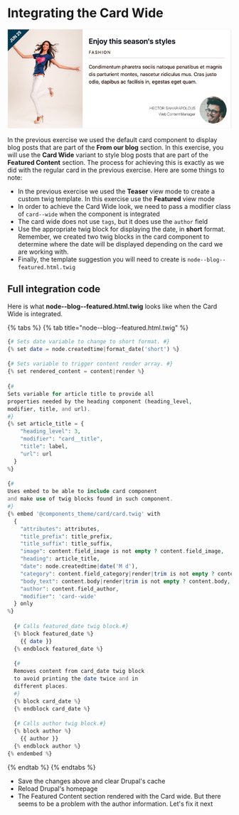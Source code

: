 # Integrating the Card Wide

![Card Wide variant](../.gitbook/assets/card-wide.png)

In the previous exercise we used the default card component to display blog posts that are part of the **From our blog** section. In this exercise, you will use the **Card Wide** variant to style blog posts that are part of the **Featured Content** section. The process for achieving this is exactly as we did with the regular card in the previous exercise. Here are some things to note:

* In the previous exercise we used the **Teaser** view mode to create a custom twig template.  In this exercise use the **Featured** view mode
* In order to achieve the Card Wide look, we need to pass a modifier class of `card--wide` when the component is integrated
* The card wide does not use `tags`, but it does use the `author` field
* Use the appropriate twig block for displaying the date, in **short** format.  Remember, we created two twig blocks in the card component to determine where the date will be displayed depending on the card we are working with.
* Finally, the template suggestion you will need to create is `node--blog--featured.html.twig`

## Full integration code

Here is what **node--blog--featured.html.twig** looks like when the Card Wide is integrated.

{% tabs %}
{% tab title="node--blog--featured.html.twig" %}
```php
{# Sets date variable to change to short format. #}
{% set date = node.createdtime|format_date('short') %}

{# Sets variable to trigger content render array. #}
{% set rendered_content = content|render %}

{#
Sets variable for article title to provide all
properties needed by the heading component (heading_level,
modifier, title, and url).
#}
{% set article_title = {
    "heading_level": 3,
    "modifier": "card__title",
    "title": label,
    "url": url
  }
%}

{#
Uses embed to be able to include card component
and make use of twig blocks found in such component.
#}
{% embed '@components_theme/card/card.twig' with
  {
    "attributes": attributes,
    "title_prefix": title_prefix,
    "title_suffix": title_suffix,
    "image": content.field_image is not empty ? content.field_image,
    "heading": article_title,
    "date": node.createdtime|date('M d'),
    "category": content.field_category|render|trim is not empty ? content.field_category,
    "body_text": content.body|render|trim is not empty ? content.body,
    "author": content.field_author,
    "modifier": 'card--wide'
  } only
%}

  {# Calls featured_date twig block.#}
  {% block featured_date %}
    {{ date }}
  {% endblock featured_date %}

  {#
  Removes content from card_date twig block
  to avoid printing the date twice and in
  different places.
  #}
  {% block card_date %}
  {% endblock card_date %}

  {# Calls author twig block.#}
  {% block author %}
    {{ author }}
  {% endblock author %}
{% endembed %}
```
{% endtab %}
{% endtabs %}

* Save the changes above and clear Drupal's cache
* Reload Drupal's homepage
*  The Featured Content section rendered with the Card wide.  But there seems to be a problem with the author information.  Let's fix it next

